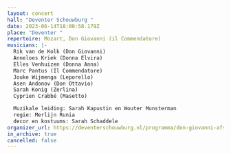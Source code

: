 ```yaml
---
layout: concert
hall: "Deventer Schouwburg "
date: 2023-06-14T18:00:58.179Z
place: "Deventer "
repertoire: Mozart, Don Giovanni (il Commendatore)
musicians: |-
  Rik van de Kolk (Don Giovanni)
  Anneloes Kriek (Donna Elvira) 
  Elles Venhuizen (Donna Anna)
  Marc Pantus (Il Commendatore) 
  Jouke Wijmenga (Leporello) 
  Asen Andonov (Don Ottavio) 
  Sarah Konig (Zerlina) 
  Cyprien Crabbé (Masetto)

  Muzikale leiding: Sarah Kapustin en Wouter Munsterman 
  regie: Merlijn Runia 
  decor en kostuums: Sarah Schaddele
organizer_url: https://deventerschouwburg.nl/programma/don-giovanni-afstudeerproject-artez-conservatorium
in_archive: true
cancelled: false
---
```

